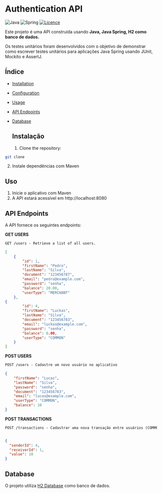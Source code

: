 # Authentication API

![Java](https://img.shields.io/badge/java-%23ED8B00.svg?style=for-the-badge&logo=openjdk&logoColor=white)
![Spring](https://img.shields.io/badge/spring-%236DB33F.svg?style=for-the-badge&logo=spring&logoColor=white)
[![Licence](https://img.shields.io/github/license/Ileriayo/markdown-badges?style=for-the-badge)](./LICENSE)

Este projeto é uma API construída usando **Java, Java Spring, H2 como banco de dados.**

Os testes unitários foram desenvolvidos com o objetivo de demonstrar como escrever testes unitários para aplicações Java Spring usando JUnit, Mockito e AssertJ.

## Índice

- [Installation](#Instalação)
- [Configuration](#Configuração)
- [Usage](#Uso)
- [API Endpoints](#api-endpoints)
- [Database](#database)

  ## Instalação

  1. Clone the repository:

```bash
git clone 
```

2. Instale dependências com Maven

## Uso

1. Inicie o aplicativo com Maven
2. A API estará acessível em http://localhost:8080

## API Endpoints
A API fornece os seguintes endpoints:


**GET USERS**
```markdown
GET /users - Retrieve a list of all users.
```
```json
[
    {
        "id": 1,
        "firstName": "Pedro",
        "lastName": "Silva",
        "document": "123456787",
        "email": "pedro@example.com",
        "password": "senha",
        "balance": 20.00,
        "userType": "MERCHANT"
    },
{
        "id": 4,
        "firstName": "Luckas",
        "lastName": "Silva",
        "document": "123456783",
        "email": "luckas@example.com",
        "password": "senha",
        "balance": 0.00,
        "userType": "COMMON"
    }
]
```

**POST USERS**
```markdown
POST /users - Cadastre um novo usuário no aplicativo

```
```json
{
    "firstName": "Lucas",
    "lastName": "Silva",
    "password": "senha",
    "document": "123456783",
    "email": "lucas@example.com",
    "userType": "COMMON",
    "balance": 10
}
```

**POST TRANSACTIONS**
```markdown
POST /transactions - Cadastrar uma nova transação entre usuários (COMMON para COMMON ou COMMON para MERCHANT)
```

```json

{
  "senderId": 4,
  "receiverId": 1,
  "value": 10
}
```

## Database
O projeto utiliza [H2 Database](https://www.h2database.com/html/tutorial.html) como banco de dados.
